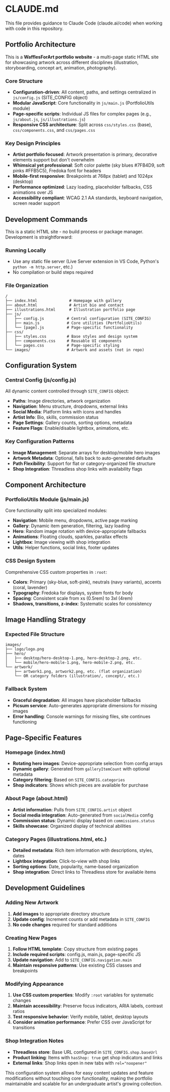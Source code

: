 # CLAUDE.md

This file provides guidance to Claude Code (claude.ai/code) when working with code in this repository.

## Portfolio Architecture

This is a **WafflesForArt portfolio website** - a multi-page static HTML site for showcasing artwork across different disciplines (illustration, storyboarding, concept art, animation, photography).

### Core Structure
- **Configuration-driven**: All content, paths, and settings centralized in `js/config.js` (SITE_CONFIG object)
- **Modular JavaScript**: Core functionality in `js/main.js` (PortfolioUtils module)
- **Page-specific scripts**: Individual JS files for complex pages (e.g., `js/about.js`, `js/illustrations.js`)
- **Responsive CSS architecture**: Split across `css/styles.css` (base), `css/components.css`, and `css/pages.css`

### Key Design Principles
- **Artist portfolio focused**: Artwork presentation is primary, decorative elements support but don't overwhelm
- **Whimsical yet professional**: Soft color palette (sky blues #7FB4D9, soft pinks #FFB5C5), Fredoka font for headers
- **Mobile-first responsive**: Breakpoints at 768px (tablet) and 1024px (desktop)
- **Performance optimized**: Lazy loading, placeholder fallbacks, CSS animations over JS
- **Accessibility compliant**: WCAG 2.1 AA standards, keyboard navigation, screen reader support

## Development Commands

This is a static HTML site - no build process or package manager. Development is straightforward:

### Running Locally
- Use any static file server (Live Server extension in VS Code, Python's `python -m http.server`, etc.)
- No compilation or build steps required

### File Organization
```
/
├── index.html              # Homepage with gallery
├── about.html              # Artist bio and contact
├── illustrations.html      # Illustration portfolio page
├── js/
│   ├── config.js          # Central configuration (SITE_CONFIG)
│   ├── main.js            # Core utilities (PortfolioUtils)
│   └── [page].js          # Page-specific functionality
├── css/
│   ├── styles.css         # Base styles and design system
│   ├── components.css     # Reusable UI components
│   └── pages.css          # Page-specific styling
└── images/                # Artwork and assets (not in repo)
```

## Configuration System

### Central Config (js/config.js)
All dynamic content controlled through `SITE_CONFIG` object:
- **Paths**: Image directories, artwork organization
- **Navigation**: Menu structure, dropdowns, external links
- **Social Media**: Platform links with icons and handles
- **Artist Info**: Bio, skills, commission status
- **Page Settings**: Gallery counts, sorting options, metadata
- **Feature Flags**: Enable/disable lightbox, animations, etc.

### Key Configuration Patterns
- **Image Management**: Separate arrays for desktop/mobile hero images
- **Artwork Metadata**: Optional, falls back to auto-generated defaults
- **Path Flexibility**: Support for flat or category-organized file structure
- **Shop Integration**: Threadless shop links with availability flags

## Component Architecture

### PortfolioUtils Module (js/main.js)
Core functionality split into specialized modules:
- **Navigation**: Mobile menu, dropdowns, active page marking
- **Gallery**: Dynamic item generation, filtering, lazy loading
- **Hero**: Random image rotation with device-appropriate fallbacks
- **Animations**: Floating clouds, sparkles, parallax effects
- **Lightbox**: Image viewing with shop integration
- **Utils**: Helper functions, social links, footer updates

### CSS Design System
Comprehensive CSS custom properties in `:root`:
- **Colors**: Primary (sky-blue, soft-pink), neutrals (navy variants), accents (coral, lavender)
- **Typography**: Fredoka for displays, system fonts for body
- **Spacing**: Consistent scale from xs (0.5rem) to 3xl (4rem)
- **Shadows, transitions, z-index**: Systematic scales for consistency

## Image Handling Strategy

### Expected File Structure
```
images/
├── logo/logo.png
├── hero/
│   ├── desktop/hero-desktop-1.png, hero-desktop-2.png, etc.
│   └── mobile/hero-mobile-1.png, hero-mobile-2.png, etc.
└── artwork/
    ├── artwork1.png, artwork2.png, etc. (flat organization)
    └── OR category folders (illustration/, concept/, etc.)
```

### Fallback System
- **Graceful degradation**: All images have placeholder fallbacks
- **Picsum service**: Auto-generates appropriate dimensions for missing images
- **Error handling**: Console warnings for missing files, site continues functioning

## Page-Specific Features

### Homepage (index.html)
- **Rotating hero images**: Device-appropriate selection from config arrays
- **Dynamic gallery**: Generated from `galleryItemCount` with optional metadata
- **Category filtering**: Based on `SITE_CONFIG.categories`
- **Shop indicators**: Shows which pieces are available for purchase

### About Page (about.html)
- **Artist information**: Pulls from `SITE_CONFIG.artist` object
- **Social media integration**: Auto-generated from `socialMedia` config
- **Commission status**: Dynamic display based on `commissions.status`
- **Skills showcase**: Organized display of technical abilities

### Category Pages (illustrations.html, etc.)
- **Detailed metadata**: Rich item information with descriptions, styles, dates
- **Lightbox integration**: Click-to-view with shop links
- **Sorting options**: Date, popularity, name-based organization
- **Shop integration**: Direct links to Threadless store for available items

## Development Guidelines

### Adding New Artwork
1. **Add images** to appropriate directory structure
2. **Update config**: Increment counts or add metadata in `SITE_CONFIG`
3. **No code changes** required for standard additions

### Creating New Pages
1. **Follow HTML template**: Copy structure from existing pages
2. **Include required scripts**: config.js, main.js, page-specific JS
3. **Update navigation**: Add to `SITE_CONFIG.navigation.main`
4. **Maintain responsive patterns**: Use existing CSS classes and breakpoints

### Modifying Appearance
1. **Use CSS custom properties**: Modify `:root` variables for systematic changes
2. **Maintain accessibility**: Preserve focus indicators, ARIA labels, contrast ratios
3. **Test responsive behavior**: Verify mobile, tablet, desktop layouts
4. **Consider animation performance**: Prefer CSS over JavaScript for transitions

### Shop Integration Notes
- **Threadless store**: Base URL configured in `SITE_CONFIG.shop.baseUrl`
- **Product linking**: Items with `hasShop: true` get shop indicators and links
- **External links**: Shop links open in new tabs with `rel="noopener"`

This configuration system allows for easy content updates and feature modifications without touching core functionality, making the portfolio maintainable and scalable for an undergraduate artist's growing collection.